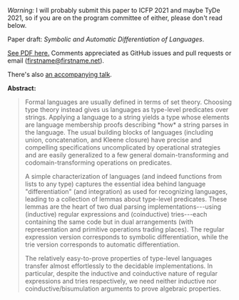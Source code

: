 *Warning:* I will probably submit this paper to ICFP 2021 and maybe TyDe 2021, so if you are on the program committee of either, please don't read below.

Paper draft: *Symbolic and Automatic Differentiation of Languages*.

[See PDF here.](http://conal.net/papers/language-derivatives/paper.pdf)
Comments appreciated as GitHub issues and pull requests or email (firstname@firstname.net).

There's also [an accompanying talk](http://conal.net/talks/language-derivatives.pdf).

**Abstract:**

<blockquote>
Formal languages are usually defined in terms of set theory. Choosing type theory instead gives us languages as type-level predicates over strings. Applying a language to a string yields a type whose elements are language membership proofs describing *how* a string parses in the language. The usual building blocks of languages (including union, concatenation, and Kleene closure) have precise and compelling specifications uncomplicated by operational strategies and are easily generalized to a few general domain-transforming and codomain-transforming operations on predicates.

A simple characterization of languages (and indeed functions from lists to any type) captures the essential idea behind language "differentiation" (and integration) as used for recognizing languages, leading to a collection of lemmas about type-level predicates.
These lemmas are the heart of two dual parsing implementations---using (inductive) regular expressions and (coinductive) tries---each containing the same code but in dual arrangements (with representation and primitive operations trading places).
The regular expression version corresponds to symbolic differentiation, while the trie version corresponds to automatic differentiation.

The relatively easy-to-prove properties of type-level languages transfer almost effortlessly to the decidable implementations. In particular, despite the inductive and coinductive nature of regular expressions and tries respectively, we need neither inductive nor coinductive/bisumulation arguments to prove algebraic properties.
</blockquote>
